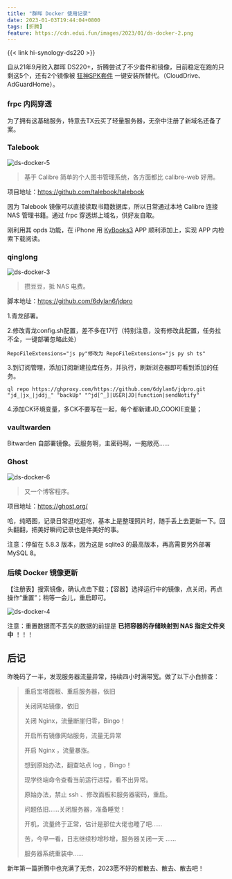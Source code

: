 ```yaml
---
title: "群晖 Docker 使用记录"
date: 2023-01-03T19:44:04+0800
tags: [折腾]
feature: https://cdn.edui.fun/images/2023/01/ds-docker-2.png
---
```


{{< link hi-synology-ds220 >}}

自从21年9月败入群晖 DS220+，折腾尝试了不少套件和镜像，目前稳定在跑的只剩这5个，还有2个镜像被 [狂神SPK套件](https://spk7.imnks.com/) 一键安装所替代。（CloudDrive、AdGuardHome）。

<!--more-->

### frpc 内网穿透

为了拥有这基础服务，特意去TX云买了轻量服务器，无奈中注册了新域名还备了案。

### Talebook

![ds-docker-5](https://cdn.edui.fun/images/2023/01/ds-docker-5.jpg)

> 基于 Calibre 简单的个人图书管理系统，各方面都比 calibre-web 好用。

项目地址：<https://github.com/talebook/talebook>

因为 Talebook 镜像可以直接读取书籍数据库，所以日常通过本地 Calibre 连接 NAS 管理书籍。通过 frpc 穿透绑上域名，供好友自取。

刚利用其 opds 功能，在 iPhone 用 [KyBooks3](http://kybook-reader.com/) APP 顺利添加上，实现 APP 内检索下载阅读。

### qinglong

![ds-docker-3](https://cdn.edui.fun/images/2023/01/ds-docker-3.png)

> 攒豆豆，抵 NAS 电费。

脚本地址：<https://github.com/6dylan6/jdpro>

1.青龙部署。

2.修改青龙config.sh配置，差不多在17行（特别注意，没有修改此配置，任务拉不全，一键部署忽略此处）

```
RepoFileExtensions="js py"修改为 RepoFileExtensions="js py sh ts"
```

3.到订阅管理，添加订阅新建拉库任务，并执行，刷新浏览器即可看到添加的任务。

```
ql repo https://ghproxy.com/https://github.com/6dylan6/jdpro.git "jd_|jx_|jddj_" "backUp" "^jd[^_]|USER|JD|function|sendNotify"
```

4.添加CK环境变量，多CK不要写在一起，每个都新建JD_COOKIE变量；

### vaultwarden

Bitwarden 自部署镜像。云服务啊，主密码啊，一拖敞亮……

### Ghost

![ds-docker-6](https://cdn.edui.fun/images/2023/01/ds-docker-6.jpg)

> 又一个博客程序。

项目地址：<https://ghost.org/>

哈，纯晒图，记录日常逛吃逛吃，基本上是整理照片时，随手丢上去更新一下。回头翻翻，把美好瞬间记录也是件美好的事。

注意：停留在 5.8.3 版本，因为这是 sqlite3 的最高版本，再高需要另外部署 MySQL 8。

### 后续 Docker 镜像更新

【注册表】搜索镜像，确认点击下载；【容器】选择运行中的镜像，点关闭，再点操作“重置”；稍等一会儿，重启即可。

![ds-docker-4](https://cdn.edui.fun/images/2023/01/ds-docker-4.png)

注意：重置数据而不丢失的数据的前提是 **已把容器的存储映射到 NAS 指定文件夹中** ！！！

## 后记

昨晚码了一半，发现服务器流量异常，持续四小时满带宽。做了以下小白排查：

> 重启宝塔面板、重启服务器，依旧
> 
> 关闭网站镜像，依旧
> 
> 关闭 Nginx，流量断崖归零，Bingo！
> 
> 开启所有镜像网站服务，流量无异常
> 
> 开启 Nginx ，流量暴涨。
> 
> 想到原始办法，翻查站点 log ，Bingo！
> 
> 现学终端命令查看当前运行进程，看不出异常。
> 
> 原始办法，禁止 ssh 、修改面板和服务器密码，重启。
> 
> 问题依旧……关闭服务器，准备睡觉！
> 
> 开机，流量终于正常，估计是那位大佬也睡了吧……
>
> 苦，今早一看，日志继续秒增秒增，服务器关闭一天 ……
>
> 服务器系统重装中……

新年第一篇折腾中也充满了无奈，2023愿不好的都散去、散去、散去吧！
